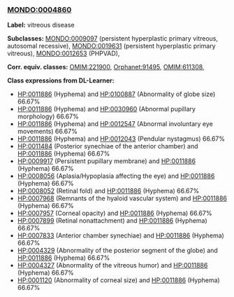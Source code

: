 
### [MONDO:0004860](http://purl.obolibrary.org/obo/MONDO_0004860)
**Label:** vitreous disease

**Subclasses:** [MONDO:0009097](http://purl.obolibrary.org/obo/MONDO_0009097) (persistent hyperplastic primary vitreous, autosomal recessive), [MONDO:0019631](http://purl.obolibrary.org/obo/MONDO_0019631) (persistent hyperplastic primary vitreous), [MONDO:0012653](http://purl.obolibrary.org/obo/MONDO_0012653) (PHPVAD), 

**Corr. equiv. classes:** [OMIM:221900](http://purl.obolibrary.org/obo/OMIM_221900), [Orphanet:91495](http://www.orpha.net/ORDO/Orphanet_91495), [OMIM:611308](http://purl.obolibrary.org/obo/OMIM_611308), 

**Class expressions from DL-Learner:**

- [HP:0011886](http://purl.obolibrary.org/obo/HP_0011886) (Hyphema) and [HP:0100887](http://purl.obolibrary.org/obo/HP_0100887) (Abnormality of globe size) 66.67%
- [HP:0011886](http://purl.obolibrary.org/obo/HP_0011886) (Hyphema) and [HP:0030960](http://purl.obolibrary.org/obo/HP_0030960) (Abnormal pupillary morphology) 66.67%
- [HP:0011886](http://purl.obolibrary.org/obo/HP_0011886) (Hyphema) and [HP:0012547](http://purl.obolibrary.org/obo/HP_0012547) (Abnormal involuntary eye movements) 66.67%
- [HP:0011886](http://purl.obolibrary.org/obo/HP_0011886) (Hyphema) and [HP:0012043](http://purl.obolibrary.org/obo/HP_0012043) (Pendular nystagmus) 66.67%
- [HP:0011484](http://purl.obolibrary.org/obo/HP_0011484) (Posterior synechiae of the anterior chamber) and [HP:0011886](http://purl.obolibrary.org/obo/HP_0011886) (Hyphema) 66.67%
- [HP:0009917](http://purl.obolibrary.org/obo/HP_0009917) (Persistent pupillary membrane) and [HP:0011886](http://purl.obolibrary.org/obo/HP_0011886) (Hyphema) 66.67%
- [HP:0008056](http://purl.obolibrary.org/obo/HP_0008056) (Aplasia/Hypoplasia affecting the eye) and [HP:0011886](http://purl.obolibrary.org/obo/HP_0011886) (Hyphema) 66.67%
- [HP:0008052](http://purl.obolibrary.org/obo/HP_0008052) (Retinal fold) and [HP:0011886](http://purl.obolibrary.org/obo/HP_0011886) (Hyphema) 66.67%
- [HP:0007968](http://purl.obolibrary.org/obo/HP_0007968) (Remnants of the hyaloid vascular system) and [HP:0011886](http://purl.obolibrary.org/obo/HP_0011886) (Hyphema) 66.67%
- [HP:0007957](http://purl.obolibrary.org/obo/HP_0007957) (Corneal opacity) and [HP:0011886](http://purl.obolibrary.org/obo/HP_0011886) (Hyphema) 66.67%
- [HP:0007899](http://purl.obolibrary.org/obo/HP_0007899) (Retinal nonattachment) and [HP:0011886](http://purl.obolibrary.org/obo/HP_0011886) (Hyphema) 66.67%
- [HP:0007833](http://purl.obolibrary.org/obo/HP_0007833) (Anterior chamber synechiae) and [HP:0011886](http://purl.obolibrary.org/obo/HP_0011886) (Hyphema) 66.67%
- [HP:0004329](http://purl.obolibrary.org/obo/HP_0004329) (Abnormality of the posterior segment of the globe) and [HP:0011886](http://purl.obolibrary.org/obo/HP_0011886) (Hyphema) 66.67%
- [HP:0004327](http://purl.obolibrary.org/obo/HP_0004327) (Abnormality of the vitreous humor) and [HP:0011886](http://purl.obolibrary.org/obo/HP_0011886) (Hyphema) 66.67%
- [HP:0001120](http://purl.obolibrary.org/obo/HP_0001120) (Abnormality of corneal size) and [HP:0011886](http://purl.obolibrary.org/obo/HP_0011886) (Hyphema) 66.67%


